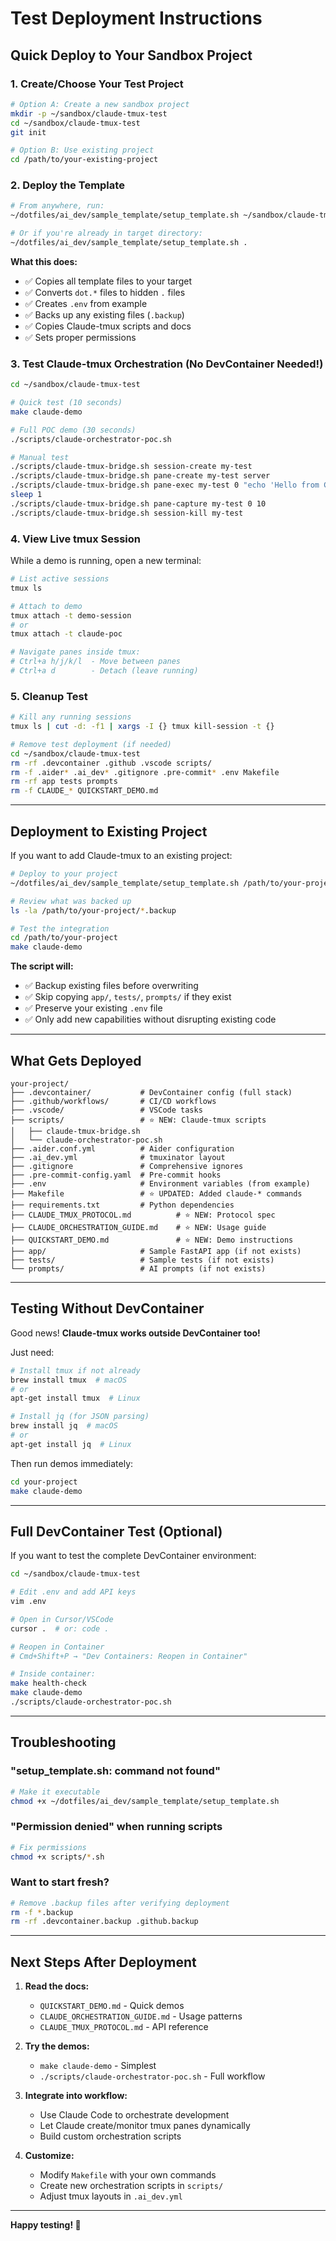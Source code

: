 # Test Deployment Instructions

## Quick Deploy to Your Sandbox Project

### 1. Create/Choose Your Test Project

```bash
# Option A: Create a new sandbox project
mkdir -p ~/sandbox/claude-tmux-test
cd ~/sandbox/claude-tmux-test
git init

# Option B: Use existing project
cd /path/to/your-existing-project
```

### 2. Deploy the Template

```bash
# From anywhere, run:
~/dotfiles/ai_dev/sample_template/setup_template.sh ~/sandbox/claude-tmux-test

# Or if you're already in target directory:
~/dotfiles/ai_dev/sample_template/setup_template.sh .
```

**What this does:**
- ✅ Copies all template files to your target
- ✅ Converts `dot.*` files to hidden `.` files
- ✅ Creates `.env` from example
- ✅ Backs up any existing files (`.backup`)
- ✅ Copies Claude-tmux scripts and docs
- ✅ Sets proper permissions

### 3. Test Claude-tmux Orchestration (No DevContainer Needed!)

```bash
cd ~/sandbox/claude-tmux-test

# Quick test (10 seconds)
make claude-demo

# Full POC demo (30 seconds)
./scripts/claude-orchestrator-poc.sh

# Manual test
./scripts/claude-tmux-bridge.sh session-create my-test
./scripts/claude-tmux-bridge.sh pane-create my-test server
./scripts/claude-tmux-bridge.sh pane-exec my-test 0 "echo 'Hello from Claude!'"
sleep 1
./scripts/claude-tmux-bridge.sh pane-capture my-test 0 10
./scripts/claude-tmux-bridge.sh session-kill my-test
```

### 4. View Live tmux Session

While a demo is running, open a new terminal:

```bash
# List active sessions
tmux ls

# Attach to demo
tmux attach -t demo-session
# or
tmux attach -t claude-poc

# Navigate panes inside tmux:
# Ctrl+a h/j/k/l  - Move between panes
# Ctrl+a d        - Detach (leave running)
```

### 5. Cleanup Test

```bash
# Kill any running sessions
tmux ls | cut -d: -f1 | xargs -I {} tmux kill-session -t {}

# Remove test deployment (if needed)
cd ~/sandbox/claude-tmux-test
rm -rf .devcontainer .github .vscode scripts/
rm -f .aider* .ai_dev* .gitignore .pre-commit* .env Makefile
rm -rf app tests prompts
rm -f CLAUDE_* QUICKSTART_DEMO.md
```

---

## Deployment to Existing Project

If you want to add Claude-tmux to an existing project:

```bash
# Deploy to your project
~/dotfiles/ai_dev/sample_template/setup_template.sh /path/to/your-project

# Review what was backed up
ls -la /path/to/your-project/*.backup

# Test the integration
cd /path/to/your-project
make claude-demo
```

**The script will:**
- ✅ Backup existing files before overwriting
- ✅ Skip copying `app/`, `tests/`, `prompts/` if they exist
- ✅ Preserve your existing `.env` file
- ✅ Only add new capabilities without disrupting existing code

---

## What Gets Deployed

```
your-project/
├── .devcontainer/           # DevContainer config (full stack)
├── .github/workflows/       # CI/CD workflows
├── .vscode/                 # VSCode tasks
├── scripts/                 # ⭐ NEW: Claude-tmux scripts
│   ├── claude-tmux-bridge.sh
│   └── claude-orchestrator-poc.sh
├── .aider.conf.yml          # Aider configuration
├── .ai_dev.yml              # tmuxinator layout
├── .gitignore               # Comprehensive ignores
├── .pre-commit-config.yaml  # Pre-commit hooks
├── .env                     # Environment variables (from example)
├── Makefile                 # ⭐ UPDATED: Added claude-* commands
├── requirements.txt         # Python dependencies
├── CLAUDE_TMUX_PROTOCOL.md          # ⭐ NEW: Protocol spec
├── CLAUDE_ORCHESTRATION_GUIDE.md    # ⭐ NEW: Usage guide
├── QUICKSTART_DEMO.md               # ⭐ NEW: Demo instructions
├── app/                     # Sample FastAPI app (if not exists)
├── tests/                   # Sample tests (if not exists)
└── prompts/                 # AI prompts (if not exists)
```

---

## Testing Without DevContainer

Good news! **Claude-tmux works outside DevContainer too!**

Just need:
```bash
# Install tmux if not already
brew install tmux  # macOS
# or
apt-get install tmux  # Linux

# Install jq (for JSON parsing)
brew install jq  # macOS
# or
apt-get install jq  # Linux
```

Then run demos immediately:
```bash
cd your-project
make claude-demo
```

---

## Full DevContainer Test (Optional)

If you want to test the complete DevContainer environment:

```bash
cd ~/sandbox/claude-tmux-test

# Edit .env and add API keys
vim .env

# Open in Cursor/VSCode
cursor .  # or: code .

# Reopen in Container
# Cmd+Shift+P → "Dev Containers: Reopen in Container"

# Inside container:
make health-check
make claude-demo
./scripts/claude-orchestrator-poc.sh
```

---

## Troubleshooting

### "setup_template.sh: command not found"
```bash
# Make it executable
chmod +x ~/dotfiles/ai_dev/sample_template/setup_template.sh
```

### "Permission denied" when running scripts
```bash
# Fix permissions
chmod +x scripts/*.sh
```

### Want to start fresh?
```bash
# Remove .backup files after verifying deployment
rm -f *.backup
rm -rf .devcontainer.backup .github.backup
```

---

## Next Steps After Deployment

1. **Read the docs:**
   - `QUICKSTART_DEMO.md` - Quick demos
   - `CLAUDE_ORCHESTRATION_GUIDE.md` - Usage patterns
   - `CLAUDE_TMUX_PROTOCOL.md` - API reference

2. **Try the demos:**
   - `make claude-demo` - Simplest
   - `./scripts/claude-orchestrator-poc.sh` - Full workflow

3. **Integrate into workflow:**
   - Use Claude Code to orchestrate development
   - Let Claude create/monitor tmux panes dynamically
   - Build custom orchestration scripts

4. **Customize:**
   - Modify `Makefile` with your own commands
   - Create new orchestration scripts in `scripts/`
   - Adjust tmux layouts in `.ai_dev.yml`

---

**Happy testing! 🚀**
